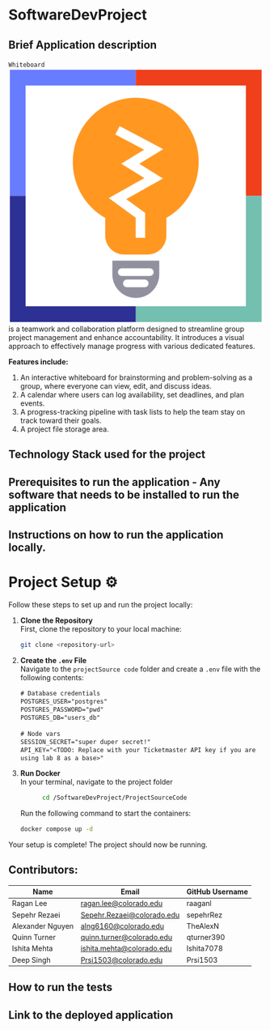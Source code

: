 # SoftwareDevProject
## Brief Application description
`Whiteboard`![Logo](./logo.png) is a teamwork and collaboration platform designed to streamline group project management and enhance accountability. It introduces a visual approach to effectively manage progress with various dedicated features.

**Features include:**

1. An interactive whiteboard for brainstorming and problem-solving as a group, where everyone can view, edit, and discuss ideas.
2. A calendar where users can log availability, set deadlines, and plan events.
3. A progress-tracking pipeline with task lists to help the team stay on track toward their goals.
5. A project file storage area.
## Technology Stack used for the project
## Prerequisites to run the application - Any software that needs to be installed to run the application
## Instructions on how to run the application locally.
# Project Setup :gear:

Follow these steps to set up and run the project locally:

1. **Clone the Repository**  
   First, clone the repository to your local machine:
   ```bash
   git clone <repository-url>
   ```

2. **Create the `.env` File**  
   Navigate to the `projectSource code` folder and create a `.env` file with the following contents:
   ```plaintext
   # Database credentials
   POSTGRES_USER="postgres"
   POSTGRES_PASSWORD="pwd"
   POSTGRES_DB="users_db"

   # Node vars
   SESSION_SECRET="super duper secret!"
   API_KEY="<TODO: Replace with your Ticketmaster API key if you are using lab 8 as a base>"
   ```
   
3. **Run Docker**  
   In your terminal, navigate to the project folder
   ```bash
         cd /SoftwareDevProject/ProjectSourceCode
    ```

    Run the following command to start the containers:
   ```bash
   docker compose up -d
   ```

Your setup is complete! The project should now be running.
## Contributors:
| Name              | Email                        | GitHub Username |
|-------------------|------------------------------|-----------------|
| Ragan Lee         | ragan.lee@colorado.edu       | raaganl         |
| Sepehr Rezaei     | Sepehr.Rezaei@colorado.edu   | sepehrRez       |
| Alexander Nguyen  | alng6160@colorado.edu        | TheAlexN        |
| Quinn Turner      | quinn.turner@colorado.edu    | qturner390      |
| Ishita Mehta      | ishita.mehta@colorado.edu    | Ishita7078      |
| Deep Singh        | Prsi1503@colorado.edu        | Prsi1503        |
## How to run the tests
## Link to the deployed application
